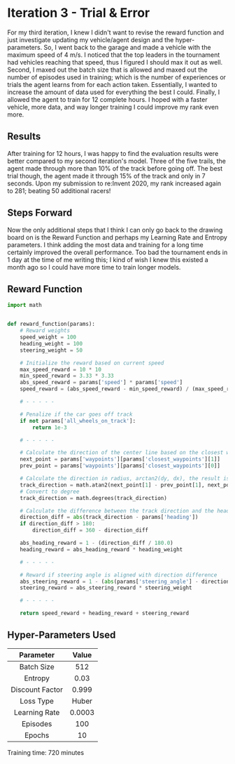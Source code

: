 # Iteration 3 - Trial & Error
For my third iteration, I knew I didn't want to revise the reward function and just investigate updating my vehicle/agent design and the hyper-parameters. So, I went back to the garage and made a vehicle with the maximum speed of 4 m/s. I noticed that the top leaders in the tournament had vehicles reaching that speed, thus I figured I should max it out as well. Second, I maxed out the batch size that is allowed and maxed out the number of episodes used in training; which is the number of experiences or trials the agent learns from for each action taken. Essentially, I wanted to increase the amount of data used for everything the best I could. Finally, I allowed the agent to train for 12 complete hours. I hoped with a faster vehicle, more data, and way longer training I could improve my rank even more.

## Results
After training for 12 hours, I was happy to find the evaluation results were better compared to my second iteration's model. Three of the five trails, the agent made through more than 10% of the track before going off. The best trial though, the agent made it through 15% of the track and only in 7 seconds. Upon my submission to re:Invent 2020, my rank increased again to 281; beating 50 additional racers!

## Steps Forward
Now the only additional steps that I think I can only go back to the drawing board on is the Reward Function and perhaps my Learning Rate and Entropy parameters. I think adding the most data and training for a long time certainly improved the overall performance. Too bad the tournament ends in 1 day at the time of me writing this; I kind of wish I knew this existed a month ago so I could have more time to train longer models.

## Reward Function

```python
import math


def reward_function(params):
    # Reward weights
    speed_weight = 100
    heading_weight = 100
    steering_weight = 50

    # Initialize the reward based on current speed
    max_speed_reward = 10 * 10
    min_speed_reward = 3.33 * 3.33
    abs_speed_reward = params['speed'] * params['speed']
    speed_reward = (abs_speed_reward - min_speed_reward) / (max_speed_reward - min_speed_reward) * speed_weight

    # - - - - -

    # Penalize if the car goes off track
    if not params['all_wheels_on_track']:
        return 1e-3

    # - - - - -

    # Calculate the direction of the center line based on the closest waypoints
    next_point = params['waypoints'][params['closest_waypoints'][1]]
    prev_point = params['waypoints'][params['closest_waypoints'][0]]

    # Calculate the direction in radius, arctan2(dy, dx), the result is (-pi, pi) in radians
    track_direction = math.atan2(next_point[1] - prev_point[1], next_point[0] - prev_point[0])
    # Convert to degree
    track_direction = math.degrees(track_direction)

    # Calculate the difference between the track direction and the heading direction of the car
    direction_diff = abs(track_direction - params['heading'])
    if direction_diff > 180:
        direction_diff = 360 - direction_diff

    abs_heading_reward = 1 - (direction_diff / 180.0)
    heading_reward = abs_heading_reward * heading_weight

    # - - - - -

    # Reward if steering angle is aligned with direction difference
    abs_steering_reward = 1 - (abs(params['steering_angle'] - direction_diff) / 180.0)
    steering_reward = abs_steering_reward * steering_weight

    # - - - - -

    return speed_reward + heading_reward + steering_reward
```

## Hyper-Parameters Used
|Parameter|Value|
| :---: |:---:|
|Batch Size|512|
|Entropy|0.03|
|Discount Factor|0.999|
|Loss Type|Huber|
|Learning Rate|0.0003|
|Episodes|100|
|Epochs|10|

Training time: 720 minutes